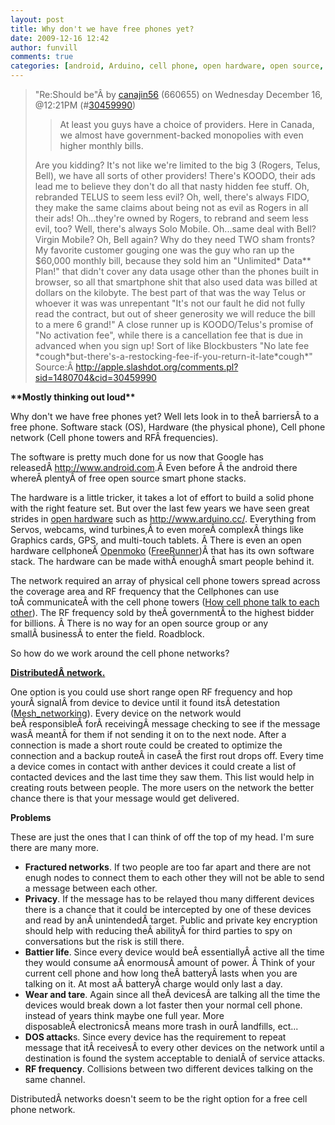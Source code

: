 ```yaml
---
layout: post
title: Why don't we have free phones yet?
date: 2009-12-16 12:42
author: funvill
comments: true
categories: [android, Arduino, cell phone, open hardware, open source, phone, Rants]
---
```

<blockquote>"Re:Should be"Â by <a href="http://slashdot.org/~canajin56">canajin56</a> (660655) on Wednesday December 16, @12:21PM (#<a href="http://apple.slashdot.org/comments.pl?sid=1480704&amp;cid=30459990">30459990</a>)
<blockquote>At least you guys have a choice of providers. Here in Canada, we almost have government-backed monopolies with even higher monthly bills.</blockquote>
Are you kidding? It's not like we're limited to the big 3 (Rogers, Telus, Bell), we have all sorts of other providers! There's KOODO, their ads lead me to believe they don't do all that nasty hidden fee stuff. Oh, rebranded TELUS to seem less evil? Oh, well, there's always FIDO, they make the same claims about being not as evil as Rogers in all their ads! Oh...they're owned by Rogers, to rebrand and seem less evil, too? Well, there's always Solo Mobile. Oh...same deal with Bell? Virgin Mobile? Oh, Bell again? Why do they need TWO sham fronts? My favorite customer gouging one was the guy who ran up the $60,000 monthly bill, because they sold him an "Unlimited* Data** Plan!" that didn't cover any data usage other than the phones built in browser, so all that smartphone shit that also used data was billed at dollars on the kilobyte. The best part of that was the way Telus or whoever it was was unrepentant "It's not our fault he did not fully read the contract, but out of sheer generosity we will reduce the bill to a mere 6 grand!" A close runner up is KOODO/Telus's promise of "No activation fee", while there is a cancellation fee that is due in advanced when you sign up! Sort of like Blockbusters "No late fee *cough*but-there's-a-restocking-fee-if-you-return-it-late*cough*"
Source:Â <a href="http://apple.slashdot.org/comments.pl?sid=1480704&amp;cid=30459990">http://apple.slashdot.org/comments.pl?sid=1480704&amp;cid=30459990</a></blockquote>
<strong>**Mostly thinking out loud**</strong>

Why don't we have free phones yet?
Well lets look in to theÂ barriersÂ to a free phone. Software stack (OS), Hardware (the physical phone), Cell phone network (Cell phone towers and RFÂ frequencies).

The software is pretty much done for us now that Google has releasedÂ <a href="http://www.android.com/">http://www.android.com</a>.Â Even before Â the android there whereÂ plentyÂ of free open source smart phone stacks.

The hardware is a little tricker, it takes a lot of effort to build a solid phone with the right feature set. But over the last few years we have seen great strides in <a href="http://en.wikipedia.org/wiki/Open_source_hardware">open hardware</a> such as <a href="http://www.arduino.cc/">http://www.arduino.cc/</a>. Everything from Servos, webcams, wind turbines,Â to even moreÂ complexÂ things like Graphics cards, GPS, and multi-touch tablets. Â There is even an open hardware cellphoneÂ <a href="http://en.wikipedia.org/wiki/Openmoko">Openmoko</a> (<a href="http://www.openmoko.com/freerunner.html">FreeRunner</a>)Â that has its own software stack. The hardware can be made withÂ enoughÂ smart people behind it.

The network required an array of physical cell phone towers spread across the coverage area and RF frequency that the Cellphones can use toÂ communicateÂ with the cell phone towers (<a href="http://electronics.howstuffworks.com/cell-phone1.htm">How cell phone talk to each other</a>). The RF frequency sold by theÂ governmentÂ to the highest bidder for billions. Â There is no way for an open source group or any smallÂ businessÂ to enter the field. Roadblock.

So how do we work around the cell phone networks?

<strong><span style="text-decoration: underline;">DistributedÂ network. </span></strong>

One option is you could use short range open RF frequency and hop yourÂ signalÂ from device to device until it found itsÂ detestation (<a href="http://en.wikipedia.org/wiki/Mesh_networking">Mesh_networking</a>). Every device on the network would beÂ responsibleÂ forÂ receivingÂ message checking to see if the message wasÂ meantÂ for them if not sending it on to the next node. After a connection is made a short route could be created to optimize the connection and a backup routeÂ in caseÂ the first rout drops off. Every time a device comes in contact with anther devices it could create a list of contacted devices and the last time they saw them. This list would help in creating routs between people. The more users on the network the better chance there is that your message would get delivered.

<strong>Problems</strong>

These are just the ones that I can think of off the top of my head. I'm sure there are many more.
<ul>
	<li><strong>Fractured networks</strong>. If two people are too far apart and there are not enugh nodes to connect them to each other they will not be able to send a message between each other.</li>
	<li><strong>Privacy</strong>. If the message has to be relayed thou many different devices there is a chance that it could be intercepted by one of these devices and read by anÂ unintendedÂ target. Public and private key encryption should help with reducing theÂ abilityÂ for third parties to spy on conversations but the risk is still there.</li>
	<li><strong>Battier life</strong>. Since every device would beÂ essentiallyÂ active all the time they would consume aÂ enormousÂ amount of power. Â Think of your current cell phone and how long theÂ batteryÂ lasts when you are talking on it. At most aÂ batteryÂ charge would only last a day.</li>
	<li><strong>Wear and tare</strong>. Again since all theÂ devicesÂ are talking all the time the devices would break down a lot faster then your normal cell phone. instead of years think maybe one full year. More disposableÂ electronicsÂ means more trash in ourÂ landfills, ect...</li>
	<li><strong>DOS attack</strong>s. Since every device has the requirement to repeat message that itÂ receivesÂ to every other devices on the network until a destination is found the system acceptable to denialÂ of service attacks.</li>
	<li><strong>RF frequency</strong>. Collisions between two different devices talking on the same channel.</li>
</ul>
DistributedÂ networks doesn't seem to be the right option for a free cell phone network.
